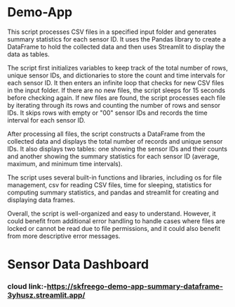 # Demo-App
This script processes CSV files in a specified input folder and generates summary statistics for each sensor ID. It uses the Pandas library to create a DataFrame to hold the collected data and then uses Streamlit to display the data as tables.

The script first initializes variables to keep track of the total number of rows, unique sensor IDs, and dictionaries to store the count and time intervals for each sensor ID. It then enters an infinite loop that checks for new CSV files in the input folder. If there are no new files, the script sleeps for 15 seconds before checking again. If new files are found, the script processes each file by iterating through its rows and counting the number of rows and sensor IDs. It skips rows with empty or "00" sensor IDs and records the time interval for each sensor ID.

After processing all files, the script constructs a DataFrame from the collected data and displays the total number of records and unique sensor IDs. It also displays two tables: one showing the sensor IDs and their counts and another showing the summary statistics for each sensor ID (average, maximum, and minimum time intervals).

The script uses several built-in functions and libraries, including os for file management, csv for reading CSV files, time for sleeping, statistics for computing summary statistics, and pandas and streamlit for creating and displaying data frames.

Overall, the script is well-organized and easy to understand. However, it could benefit from additional error handling to handle cases where files are locked or cannot be read due to file permissions, and it could also benefit from more descriptive error messages.

# Sensor Data Dashboard
### cloud link:-https://skfreego-demo-app-summary-dataframe-3yhusz.streamlit.app/
